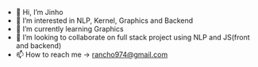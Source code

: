 - 👋 Hi, I’m Jinho
- 👀 I’m interested in NLP, Kernel, Graphics and Backend
- 🌱 I’m currently learning Graphics
- 💞️ I’m looking to collaborate on full stack project using NLP and JS(front and backend)
- 📫 How to reach me ->
     rancho974@gmail.com

<!---
Jake1152/Jake1152 is a ✨ special ✨ repository because its `README.md` (this file) appears on your GitHub profile.
You can click the Preview link to take a look at your changes.
--->

